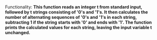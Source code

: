 Functionality: **This function reads an integer t from standard input, followed by t strings consisting of '0's and '1's. It then calculates the number of alternating sequences of '0's and '1's in each string, subtracting 1 if the string starts with '0' and ends with '1'. The function prints the calculated values for each string, leaving the input variable t unchanged.**